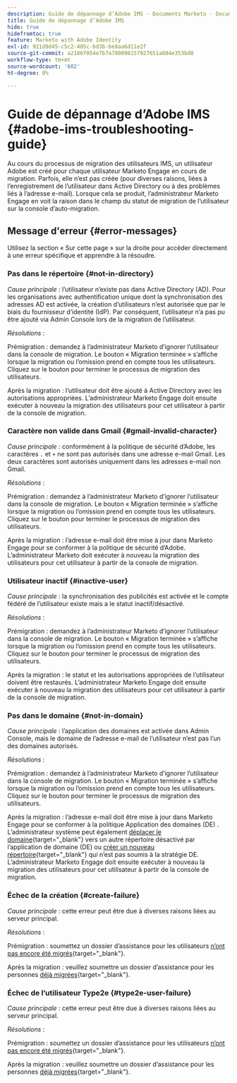 ```yaml
---
description: Guide de dépannage d’Adobe IMS - Documents Marketo - Documentation du produit
title: Guide de dépannage d’Adobe IMS
hide: true
hidefromtoc: true
feature: Marketo with Adobe Identity
exl-id: 921d9d45-c5c2-405c-bd3b-be8aa6d11e2f
source-git-commit: a2186f054e7b7a780098157927651a084e353bd8
workflow-type: tm+mt
source-wordcount: '602'
ht-degree: 0%

---
```


# Guide de dépannage d’Adobe IMS {#adobe-ims-troubleshooting-guide}

Au cours du processus de migration des utilisateurs IMS, un utilisateur Adobe est créé pour chaque utilisateur Marketo Engage en cours de migration. Parfois, elle n’est pas créée (pour diverses raisons, liées à l’enregistrement de l’utilisateur dans Active Directory ou à des problèmes liés à l’adresse e-mail). Lorsque cela se produit, l’administrateur Marketo Engage en voit la raison dans le champ du statut de migration de l’utilisateur sur la console d’auto-migration.

## Message d&#39;erreur {#error-messages}

Utilisez la section « Sur cette page » sur la droite pour accéder directement à une erreur spécifique et apprendre à la résoudre.

### Pas dans le répertoire {#not-in-directory}

_Cause principale_ : l’utilisateur n’existe pas dans Active Directory (AD). Pour les organisations avec authentification unique dont la synchronisation des adresses AD est activée, la création d’utilisateurs n’est autorisée que par le biais du fournisseur d’identité (IdP). Par conséquent, l’utilisateur n’a pas pu être ajouté via Admin Console lors de la migration de l’utilisateur.

_Résolutions_ :

Prémigration : demandez à l’administrateur Marketo d’ignorer l’utilisateur dans la console de migration. Le bouton « Migration terminée » s’affiche lorsque la migration ou l’omission prend en compte tous les utilisateurs. Cliquez sur le bouton pour terminer le processus de migration des utilisateurs.

Après la migration : l’utilisateur doit être ajouté à Active Directory avec les autorisations appropriées. L’administrateur Marketo Engage doit ensuite exécuter à nouveau la migration des utilisateurs pour cet utilisateur à partir de la console de migration.

### Caractère non valide dans Gmail {#gmail-invalid-character}

_Cause principale_ : conformément à la politique de sécurité d’Adobe, les caractères `.` et `+` ne sont pas autorisés dans une adresse e-mail Gmail. Les deux caractères sont autorisés uniquement dans les adresses e-mail non Gmail.

_Résolutions_ :

Prémigration : demandez à l’administrateur Marketo d’ignorer l’utilisateur dans la console de migration. Le bouton « Migration terminée » s’affiche lorsque la migration ou l’omission prend en compte tous les utilisateurs. Cliquez sur le bouton pour terminer le processus de migration des utilisateurs.

Après la migration : l’adresse e-mail doit être mise à jour dans Marketo Engage pour se conformer à la politique de sécurité d’Adobe. L’administrateur Marketo doit exécuter à nouveau la migration des utilisateurs pour cet utilisateur à partir de la console de migration.

### Utilisateur inactif {#inactive-user}

_Cause principale_ : la synchronisation des publicités est activée et le compte fédéré de l’utilisateur existe mais a le statut inactif/désactivé.

_Résolutions_ :

Prémigration : demandez à l’administrateur Marketo d’ignorer l’utilisateur dans la console de migration. Le bouton « Migration terminée » s’affiche lorsque la migration ou l’omission prend en compte tous les utilisateurs. Cliquez sur le bouton pour terminer le processus de migration des utilisateurs.

Après la migration : le statut et les autorisations appropriées de l’utilisateur doivent être restaurés. L’administrateur Marketo Engage doit ensuite exécuter à nouveau la migration des utilisateurs pour cet utilisateur à partir de la console de migration.

### Pas dans le domaine {#not-in-domain}

_Cause principale_ : l’application des domaines est activée dans Admin Console, mais le domaine de l’adresse e-mail de l’utilisateur n’est pas l’un des domaines autorisés.

_Résolutions_ :

Prémigration : demandez à l’administrateur Marketo d’ignorer l’utilisateur dans la console de migration. Le bouton « Migration terminée » s’affiche lorsque la migration ou l’omission prend en compte tous les utilisateurs. Cliquez sur le bouton pour terminer le processus de migration des utilisateurs.

Après la migration : l’adresse e-mail doit être mise à jour dans Marketo Engage pour se conformer à la politique Application des domaines (DE) . L’administrateur système peut également [déplacer le domaine](https://helpx.adobe.com/enterprise/using/manage-domains-directories.html#move-domains-across-directories){target="_blank"} vers un autre répertoire désactivé par l’application de domaine (DE) ou [créer un nouveau répertoire](https://helpx.adobe.com/fr/enterprise/using/set-up-identity.html){target="_blank"} qui n’est pas soumis à la stratégie DE. L’administrateur Marketo Engage doit ensuite exécuter à nouveau la migration des utilisateurs pour cet utilisateur à partir de la console de migration.

### Échec de la création {#create-failure}

_Cause principale_ : cette erreur peut être due à diverses raisons liées au serveur principal.

_Résolutions_ :

Prémigration : soumettez un dossier d’assistance pour les utilisateurs [ n’ont pas encore été migrés](https://nation.marketo.com/t5/support/ct-p/Support){target="_blank"}.

Après la migration : veuillez soumettre un dossier d’assistance pour les personnes [déjà migrées](https://experienceleague.adobe.com/home?support-tab=home#support){target="_blank"}.

### Échec de l’utilisateur Type2e {#type2e-user-failure}

_Cause principale_ : cette erreur peut être due à diverses raisons liées au serveur principal.

_Résolutions_ :

Prémigration : soumettez un dossier d’assistance pour les utilisateurs [ n’ont pas encore été migrés](https://nation.marketo.com/t5/support/ct-p/Support){target="_blank"}.

Après la migration : veuillez soumettre un dossier d’assistance pour les personnes [déjà migrées](https://experienceleague.adobe.com/home?support-tab=home#support){target="_blank"}.
